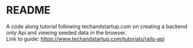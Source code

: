 # README


A code along tutorial following techandstartup.com on creating a backend only Api and viewing seeded data in the browser.<br/>
Link to guide: https://www.techandstartup.com/tutorials/rails-api
